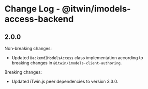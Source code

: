 # Change Log - @itwin/imodels-access-backend

## 2.0.0

Non-breaking changes:
- Updated `BackendIModelsAccess` class implementation according to breaking changes in `@itwin/imodels-client-authoring`.

Breaking changes:
- Updated iTwin.js peer dependencies to version 3.3.0.
